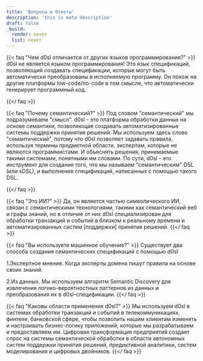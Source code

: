 ```yaml
---
title: 'Вопросы и Ответы'
description: 'this is meta description'
draft: false
_build:
  render: never
  list: never
---
```


{{< faq "Чем d0sl отличается от других языков программирования?" >}}
d0sl не является языком программирования! Это язык спецификаций, позволяющий создавать спецификации, которые могут быть автоматически преобразованы в исполняемую программу. Он похож на другие платформы low-code/no-code в том смысле, что автоматически генерирует программный код.

{{</ faq >}}

{{< faq "Почему семантический?" >}}
Под словом "семантический" мы подразумеваем "смысл". d0sl - это платформа обработки данных на основе семантики, позволяющая создавать автоматизированные системы поддержки принятия решений. Мы используем здесь слово "семантический", потому что d0sl позволяет
задавать правила, используя термины предметной области, экспертам, которые не являются программистами.
И объяснять решения, принимаемые такими системами, понятными им словами.
По сути, d0sl - это инструмент для создания того, что мы называем "семантическим" DSL (или sDSL), и выполнения спецификаций, написанных с помощью такого DSL.

{{</ faq >}}

{{< faq "Это ИИ?" >}}
Да, он является частью символического ИИ, связан с семантическими технологиями, такими как семантический веб и графы знаний, но в отличие от них d0sl специализирован для обработки транзакций и событий в близком к реальному времени и автоматизированных систем [поддержки] принятия решений.
{{</ faq >}}

{{< faq "Вы используете машинное обучение?" >}}
Существует два способа создания семантических спецификаций с помощью d0sl

1.Экспертное мнение. Когда эксперты домена пишут правила на основе своих знаний.

2.Из данных. Мы используем алгоритм Semantic Discovery для извлечения логико-вероятностных паттернов из данных и преобразования их в d0sl-спецификации.
{{</ faq >}}

{{< faq "Каковы области применения d0sl?" >}}
Мы используем d0sl в системах обработки транзакций и событий в телекоммуникациях, финтехе, банковской сфере, чтобы позволить нашим клиентам изменять и настраивать бизнес-логику приложений, которые мы разрабатываем и предоставляем им.
Цифровая трансформация предприятий создает спрос на системы семантической обработки в области автономных систем поддержки принятия решений, предиктивной аналитики, систем моделирования и цифровых двойников.
{{</ faq >}}
